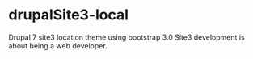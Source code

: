 # drupalSite3-local
Drupal 7 site3 location theme using bootstrap 3.0 
Site3 development is about being a web developer.
